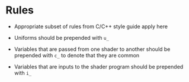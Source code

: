 # Rules

* Appropriate subset of rules from C/C++ style guide apply here

* Uniforms should be prepended with `u_`

* Variables that are passed from one shader to another should be prepended with `c_` to denote that they are common

* Variables that are inputs to the shader program should be prepended with `i_`